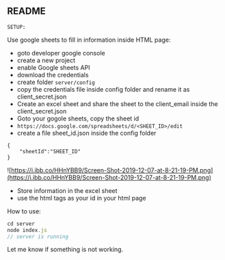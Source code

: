 ## README


`SETUP:`

Use google sheets to fill in information inside HTML page:
- goto developer google console
- create a new project
- enable Google sheets API
- download the credentials 
- create folder `server/config`
- copy the credentials file inside config folder and rename it as client_secret.json
- Create an excel sheet and share the sheet to the client_email inside the client_secret.json
- Goto your gogole sheets, copy the sheet id
- `https://docs.google.com/spreadsheets/d/<SHEET_ID>/edit`
- create a file sheet_id.json inside the config folder

```
{
    "sheetId":"SHEET_ID"
}
```



![https://i.ibb.co/HHnYBB9/Screen-Shot-2019-12-07-at-8-21-19-PM.png](https://i.ibb.co/HHnYBB9/Screen-Shot-2019-12-07-at-8-21-19-PM.png)

- Store information in the excel sheet
- use the html tags as your id in your html page


How to use:
```javascript
cd server
node index.js
// server is running
```

Let me know if something is not working.
